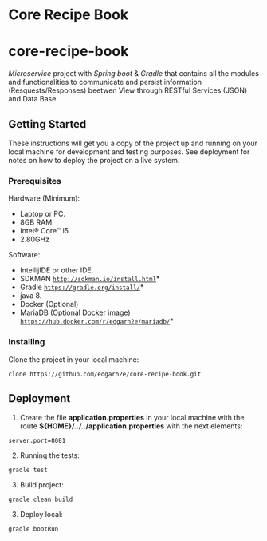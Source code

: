 Core Recipe Book
===============================

# core-recipe-book

*Microservice* project with *Spring boot* & *Gradle* that contains all the modules and functionalities 
to communicate and persist information (Resquests/Responses) beetwen View through RESTful Services (JSON) and Data Base.

## Getting Started

These instructions will get you a copy of the project up and running on your local machine for development and testing purposes. 
See deployment for notes on how to deploy the project on a live system.

### Prerequisites

Hardware (Minimum):

* Laptop or PC.
* 8GB RAM
* Intel® Core™ i5
* 2.80GHz 

Software:

* IntellijIDE or other IDE.
* SDKMAN [`http://sdkman.io/install.html`](http://sdkman.io/install.html)*
* Gradle [`https://gradle.org/install/`](https://gradle.org/install/)*
* java 8.
* Docker (Optional)
* MariaDB (Optional Docker image) [`https://hub.docker.com/r/edgarh2e/mariadb/`](https://hub.docker.com/r/edgarh2e/mariadb/)*

### Installing

Clone the project in your local machine:

```
clone https://github.com/edgarh2e/core-recipe-book.git
```

## Deployment

1. Create the file **application.properties** in your local machine with the route **${HOME}/../../application.properties** with the next elements:

```
server.port=8081
```

2. Running the tests:

```gradle test```

3. Build project:

```gradle clean build```

3. Deploy local:


```gradle bootRun```
